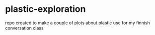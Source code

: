 # plastic-exploration
repo created to make a couple of plots about plastic use for my finnish conversation class
